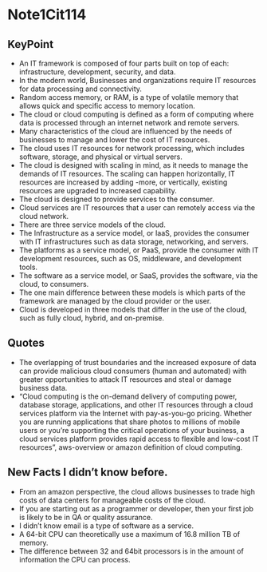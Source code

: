 # Note1Cit114
## KeyPoint
- An IT framework is composed of four parts built on top of each: infrastructure, development, security, and data.
- In the modern world, Businesses and organizations require IT resources for data processing and connectivity.
- Random access memory, or RAM, is a type of volatile memory that allows quick and specific access to memory location.
- The cloud or cloud computing is defined as a form of computing where data is processed through an internet network and remote servers.
- Many characteristics of the cloud are influenced by the needs of businesses to manage and lower the cost of IT resources.
- The cloud uses IT resources for network processing, which includes software, storage, and physical or virtual servers.
- The cloud is designed with scaling in mind, as it needs to manage the demands of IT resources. The scaling can happen horizontally, IT resources are increased by adding -more, or vertically, existing resources are upgraded to increased capability.
- The cloud is designed to provide services to the consumer.
- Cloud services are IT resources that a user can remotely access via the cloud network. 
- There are three service models of the cloud.
- The Infrastructure as a service model, or IaaS, provides the consumer with IT infrastructures such as data storage, networking, and servers.
- The platforms as a service model, or PaaS, provide the consumer with IT development resources, such as OS, middleware, and development tools. 
- The software as a service model, or SaaS, provides the software, via the cloud, to consumers.
- The one main difference between these models is which parts of the framework are managed by the cloud provider or the user.
- Cloud is developed in three models that differ in the use of the cloud, such as fully cloud, hybrid, and on-premise.
 ## Quotes
* The overlapping of trust boundaries and the increased exposure of data can provide malicious cloud consumers (human and automated) with greater opportunities to attack IT resources and steal or damage business data.
* “Cloud computing is the on-demand delivery of computing power, database storage, applications, and other IT resources through a cloud services platform via the Internet with pay-as-you-go pricing. Whether you are running applications that share photos to millions of mobile users or you’re supporting the critical operations of your business, a cloud services platform provides rapid access to flexible and low-cost IT resources”, aws-overview or amazon definition of cloud computing.
## New Facts I didn’t know before.
- From an amazon perspective, the cloud allows businesses to trade high costs of data centers for manageable costs of the cloud. 
- If you are starting out as a programmer or developer, then your first job is likely to be in QA or quality assurance.
- I didn’t know email is a type of software as a service.
- A 64-bit CPU can theoretically use a maximum of 16.8 million TB of memory.
- The difference between 32 and 64bit processors is in the amount of information the CPU can process.

